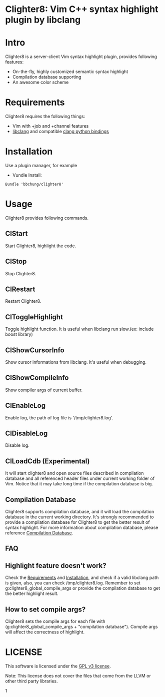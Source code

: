 # Clighter8: Vim C++ syntax highlight plugin by libclang

# Intro

Clighter8 is a server-client Vim syntax highlight plugin, provides following
features:

* On-the-fly, highly customized semantic syntax highlight
* Compilation database supporting
* An awesome color scheme

# Requirements
Clighter8 requires the following things:

* Vim with +job and +channel features
* [libclang][libclang] and compatible [clang python bindings][cpb]

# Installation

Use a plugin manager, for example

* Vundle Install:
```vim
Bundle 'bbchung/clighter8'
```

# Usage

Clighter8 provides following commands.

## ClStart

Start Clighter8, highlight the code.

## ClStop

Stop Clighter8.

## ClRestart

Restart Clighter8.

## ClToggleHighlight

Toggle highlight function. It is useful when libclang run slow.(ex: include
boost library)

## ClShowCursorInfo

Show cursor informations from libclang. It's useful when debugging.

## ClShowCompileInfo

Show compiler args of current buffer.

## ClEnableLog

Enable log, the path of log file is '/tmp/clighter8.log'.

## ClDisableLog

Disable log.

## ClLoadCdb (Experimental)

It will start clighter8 and open source files described in compilation
database and all referenced header files under current working folder of Vim.
Notice that it may take long time if the compilation database is big.

## Compilation Database

Clighter8 supports compilation database, and it will load the compilation
database in the current working directory. It's strongly recommended to
provide a compilation database for Clighter8 to get the better result of
syntax highlight. For more information about compilation
database, please reference [Compilation Database][cdb].

## FAQ

## Highlight feature doesn't work?
Check the [Requirements](#requirements) and [Installation](#installation), and
check if a valid libclang path is given, also, you can check
/tmp/clighter8.log. Remember to set g:clighter8_global_compile_args or provide
the compilation database to get the better highlight result.

## How to set compile args?
Clighter8 sets the compile args for each file with
(g:clighter8_global_compile_args + "compilation database"). Compile args will
affect the correctness of highlight.

# LICENSE

This software is licensed under the [GPL v3 license][gpl].

Note: This license does not cover the files that come from the LLVM or other
third party libraries.

[libclang]: http://llvm.org/apt/
[gpl]: http://www.gnu.org/copyleft/gpl.html
[ycm]: https://github.com/Valloric/YouCompleteMe
[cdb]: http://clang.llvm.org/docs/JSONCompilationDatabase.html
[clang]: http://clang.llvm.org/
[GNU Global]: https://www.gnu.org/software/global/download.html
[cpb]: https://github.com/llvm-mirror/clang/tree/master/bindings/python

1
